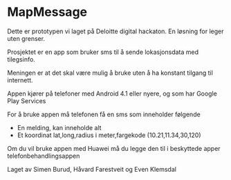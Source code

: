 # MapMessage
Dette er prototypen vi laget på Deloitte digital hackaton. En løsning for leger uten grenser.

Prosjektet er en app som bruker sms til å sende lokasjonsdata med tilegsinfo.

Meningen er at det skal være mulig å bruke uten å ha konstant tilgang til internett.

Appen kjører på telefoner med Android 4.1 eller nyere, og som har Google Play Services

For å bruke appen må telefonen få en sms som inneholder følgende
- En melding, kan inneholde alt
- Et koordinat lat,long,radius i meter,fargekode (10.21,11.34,30,120)

Om du vil bruke appen med Huawei må du legge den til i beskyttede apper telefonbehandlingsappen

Laget av Simen Burud, Håvard Farestveit og Even Klemsdal
